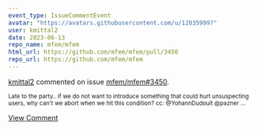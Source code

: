 ```yaml
---
event_type: IssueCommentEvent
avatar: "https://avatars.githubusercontent.com/u/12035999?"
user: kmittal2
date: 2023-06-13
repo_name: mfem/mfem
html_url: https://github.com/mfem/mfem/pull/3450
repo_url: https://github.com/mfem/mfem
---
```


<a href='https://github.com/kmittal2' target='_blank'>kmittal2</a> commented on issue <a href='https://github.com/mfem/mfem/pull/3450' target='_blank'>mfem/mfem#3450</a>.

<small>Late to the party.. if we do not want to introduce something that could hurt unsuspecting users, why can't we abort when we hit this condition? cc: @YohannDudouit @pazner ...</small>

<a href='https://github.com/mfem/mfem/pull/3450' target='_blank'>View Comment</a>